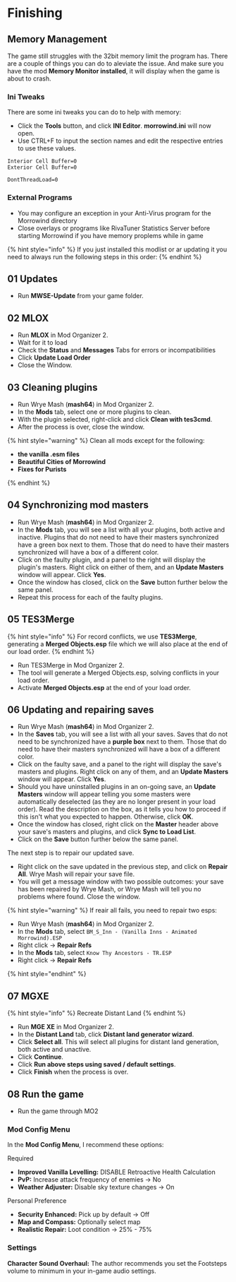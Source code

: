 # Finishing

## Memory Management

The game still struggles with the 32bit memory limit the program has. There are a couple of things you can do to aleviate the issue. And make sure you have the mod **Memory Monitor installed**, it will display when the game is about to crash.

### Ini Tweaks
There are some ini tweaks you can do to help with memory:

* Click the **Tools** button, and click **INI Editor**. **morrowind.ini** will now open.
* Use CTRL+F to input the section names and edit the respective entries to use these values.

```text
Interior Cell Buffer=0
Exterior Cell Buffer=0

DontThreadLoad=0
```

### External Programs

* You may configure an exception in your Anti-Virus program for the Morrowind directory
* Close overlays or programs like RivaTuner Statistics Server before starting Morrowind if you have memory proplems while in game

{% hint style="info" %}
If you just installed this modlist or ar updating it you need to always run the following steps in this order:
{% endhint %}

## 01 Updates

* Run **MWSE-Update** from your game folder.

## 02 MLOX

* Run **MLOX** in Mod Organizer 2.
* Wait for it to load
* Check the **Status** and **Messages** Tabs for errors or incompatibilities
* Click **Update Load Order**
* Close the Window.

## 03 Cleaning plugins

* Run Wrye Mash (**mash64**) in Mod Organizer 2.
* In the **Mods** tab, select one or more plugins to clean.
* With the plugin selected, right-click and click **Clean with tes3cmd**.
* After the process is over, close the window.

{% hint style="warning" %}
Clean all mods except for the following:

* **the vanilla .esm files**
* **Beautiful Cities of Morrowind**
* **Fixes for Purists**

{% endhint %}

## 04 Synchronizing mod masters

* Run Wrye Mash (**mash64**) in Mod Organizer 2.
* In the **Mods** tab, you will see a list with all your plugins, both active and inactive. Plugins that do not need to have their masters synchronized have a green box next to them. Those that do need to have their masters synchronized will have a box of a different color.
* Click on the faulty plugin, and a panel to the right will display the plugin's masters. Right click on either of them, and an **Update Masters** window will appear. Click **Yes**.
* Once the window has closed, click on the **Save** button further below the same panel.
* Repeat this process for each of the faulty plugins.

## 05 TES3Merge

{% hint style="info" %}
For record conflicts, we use **TES3Merge**, generating a **Merged Objects.esp** file which we will also place at the end of our load order.
{% endhint %}

* Run TES3Merge in Mod Organizer 2.
* The tool will generate a Merged Objects.esp, solving conflicts in your load order.
* Activate **Merged Objects.esp** at the end of your load order.

## 06 Updating and repairing saves

* Run Wrye Mash (**mash64**) in Mod Organizer 2.
* In the **Saves** tab, you will see a list with all your saves. Saves that do not need to be synchronized have a **purple box** next to them. Those that do need to have their masters synchronized will have a box of a different color.
* Click on the faulty save, and a panel to the right will display the save's masters and plugins. Right click on any of them, and an **Update Masters** window will appear. Click **Yes**.
* Should you have uninstalled plugins in an on-going save, an **Update Masters** window will appear telling you some masters were automatically deselected (as they are no longer present in your load order). Read the description on the box, as it tells you how to proceed if this isn't what you expected to happen. Otherwise, click **OK**.
* Once the window has closed, right click on the **Master** header above your save's masters and plugins, and click **Sync to Load List**.
* Click on the **Save** button further below the same panel.

The next step is to repair our updated save.

* Right click on the save updated in the previous step, and click on **Repair All**. Wrye Mash will repair your save file.
* You will get a message window with two possible outcomes: your save has been repaired by Wrye Mash, or Wrye Mash will tell you no problems where found. Close the window.

{% hint style="warning" %}
If reair all fails, you need to repair two esps:

* Run Wrye Mash (**mash64**) in Mod Organizer 2.
* In the **Mods** tab, select `BM_S_Inn - (Vanilla Inns - Animated Morrowind).ESP`
* Right click -> **Repair Refs**
* In the **Mods** tab, select `Know Thy Ancestors - TR.ESP`
* Right click -> **Repair Refs**

{% hint style="endhint" %}

## 07 MGXE

{% hint style="info" %}
Recreate Distant Land
{% endhint %}

* Run **MGE XE** in Mod Organizer 2.
* In the **Distant Land** tab, click **Distant land generator wizard**.
* Click **Select all**. This will select all plugins for distant land generation, both active and unactive.
* Click **Continue**.
* Click **Run above steps using saved / default settings**.
* Click **Finish** when the process is over.

## 08 Run the game

* Run the game through MO2

### Mod Config Menu

In the **Mod Config Menu**, I recommend these options:

Required

* **Improved Vanilla Levelling:** DISABLE Retroactive Health Calculation
* **PvP:** Increase attack frequency of enemies -> No
* **Weather Adjuster:** Disable sky texture changes -> On

Personal Preference

* **Security Enhanced:** Pick up by default -> Off
* **Map and Compass:** Optionally select map
* **Realistic Repair:** Loot condition -> 25% - 75%

### Settings

**Character Sound Overhaul:** The author recommends you set the Footsteps volume to minimum in your in-game audio settings.
